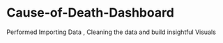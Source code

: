 # Cause-of-Death-Dashboard
Performed Importing Data , Cleaning the data and build insightful Visuals
